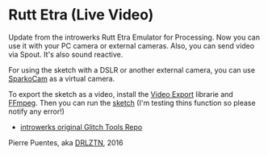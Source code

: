 # Rutt Etra (Live Video)

Update from the introwerks Rutt Etra Emulator for Processing. Now you can use it with your PC camera or external cameras. Also, you can send video via Spout. It's also sound reactive.

For using the sketch with a DSLR or another external camera, you can use [SparkoCam](http://sparkosoft.com/sparkocam) as a virtual camera.

To export the sketch as a video, install the [Video Export](http://funprogramming.org/VideoExport-for-Processing/) librarie and [FFmpeg](http://ffmpeg.org/). Then you can run the [sketch](https://github.com/pierreee1/Rutt-Etra-Live-Video/blob/master/ruttetravideoandsound_VideoExport.pde) (I'm testing thins function so please notify any error!)

- [introwerks original Glitch Tools Repo](https://github.com/Introwerks/Introwerks)

Pierre Puentes, aka [DRLZTN](https://www.instagram.com/derealizationn_/), 2016
